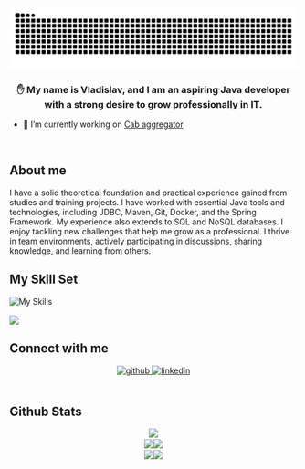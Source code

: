 <div align="center">
<img src="https://github.com/XD-cods/XD-cods/blob/output/github-contribution-grid-snake-dark.svg" align="center"/>
</div>  
  

### <div align="center">✋ My name is Vladislav, and I am an aspiring Java developer with a strong desire to grow professionally in IT.</div>  
  
- 🔭 I’m currently working on [Cab aggregator](https://github.com/XD-cods/Cab-aggregator)  

 
<br/>  

## About me
<div>I have a solid theoretical foundation and practical experience gained from studies and training projects. I have worked with essential Java tools and technologies, including JDBC, Maven, Git, Docker, and the Spring Framework. My experience also extends to SQL and NoSQL databases. I enjoy tackling new challenges that help me grow as a professional. I thrive in team environments, actively participating in discussions, sharing knowledge, and learning from others.
</div>

## My Skill Set  
![My Skills](https://skillicons.dev/icons?i=java,spring,docker,postgresql,mongodb,idea,linux,maven,gradle,git,bash,kafka,rabbitmq,redis)

<img src="https://komarev.com/ghpvc/?username=xd-cods&&style=flat-square" align="center" />
<br/>  

## Connect with me  
<div align="center">
<a href="https://github.com/xd-cods" target="_blank">
<img src=https://img.shields.io/badge/github-%2324292e.svg?&style=for-the-badge&logo=github&logoColor=white alt=github style="margin-bottom: 5px;" />
</a>
<a href="https://linkedin.com/in/uladzislau-kuzhyr" target="_blank">
<img src=https://img.shields.io/badge/linkedin-%231E77B5.svg?&style=for-the-badge&logo=linkedin&logoColor=white alt=linkedin style="margin-bottom: 5px;" />
</a>  
</div>  
  

<br/>  

## Github Stats  
<div align="center"><img src="http://github-profile-summary-cards.vercel.app/api/cards/profile-details?username=xd-cods&theme=github_dark"></div>
<div align="center"><img src="http://github-profile-summary-cards.vercel.app/api/cards/repos-per-language?username=xd-cods&theme=github_dark"><img src="http://github-profile-summary-cards.vercel.app/api/cards/most-commit-language?username=xd-cods&theme=github_dark"></div>
<div align="center"><img src="http://github-profile-summary-cards.vercel.app/api/cards/stats?username=xd-cods&theme=github_dark"><img src="http://github-profile-summary-cards.vercel.app/api/cards/productive-time?username=xd-cods&theme=github_dark&utcOffset=8"></div>


<br/>
